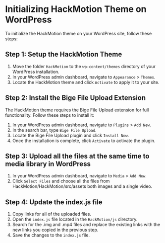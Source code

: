 # Initializing HackMotion Theme on WordPress

To initialize the HackMotion theme on your WordPress site, follow these steps:

## Step 1: Setup the HackMotion Theme

1. Move the folder `HackMotion` to the `wp-content/themes` directory of your WordPress installation.
2. In your WordPress admin dashboard, navigate to `Appearance` > `Themes`.
3. Locate the HackMotion theme and click `Activate` to apply it to your site.

## Step 2: Install the Bige File Upload Extension

The HackMotion theme requires the Bige File Upload extension for full functionality. Follow these steps to install it:

1. In your WordPress admin dashboard, navigate to `Plugins` > `Add New`.
2. In the search bar, type `Bige File Upload`.
3. Locate the Bige File Upload plugin and click `Install Now`.
4. Once the installation is complete, click `Activate` to activate the plugin.

## Step 3: Upload all the files at the same time to media library in WordPress

1. In your WordPress admin dashboard, navigate to `Media` > `Add New`.
2. Click `Select Files` and choose all the files from HackMotion/HackMotion/src/assets both images and a single video.

## Step 4: Update the index.js file

1. Copy links for all of the uploaded files.
2. Open the `index.js` file located in the `HackMotion/js` directory.
3. Search for the .img and .mp4 files and replace the existing links with the new links you copied in the previous step.
4. Save the changes to the `index.js` file.
